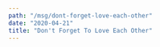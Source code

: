 ```yaml
---
path: "/msg/dont-forget-love-each-other"
date: "2020-04-21"
title: "Don't Forget To Love Each Other"
---
```

